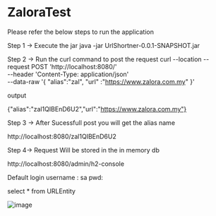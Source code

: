 # ZaloraTest

Please refer the below steps to run the application

Step 1 -> Execute the jar 
java -jar UrlShortner-0.0.1-SNAPSHOT.jar

Step 2 -> Run the curl command to post the request
curl --location --request POST 'http://localhost:8080/' \
--header 'Content-Type: application/json' \
--data-raw '{
    "alias":"zal",
    "url" :"https://www.zalora.com.my"
}'

output

{"alias":"zal1QIBEnD6U2","url":"https://www.zalora.com.my"}


Step 3 -> After Sucessfull post you will get the alias name

http://localhost:8080/zal1QIBEnD6U2


Step 4-> Request Will be stored in the in memory db

http://localhost:8080/admin/h2-console

Default login 
username : sa
pwd:

select * from URLEntity

![image](https://user-images.githubusercontent.com/29682980/148654837-3de6a1aa-72d2-482a-b24e-fb519607dc2f.png)




